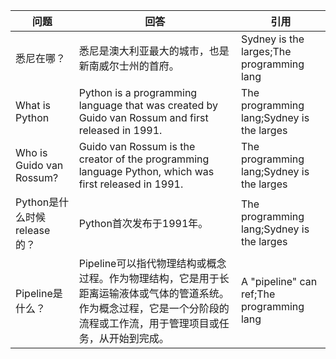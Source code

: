 | 问题 | 回答 | 引用 |
| --- | --- | --- |
| 悉尼在哪？ | 悉尼是澳大利亚最大的城市，也是新南威尔士州的首府。 | Sydney is the larges;The programming lang |
| What is Python | Python is a programming language that was created by Guido van Rossum and first released in 1991. | The programming lang;Sydney is the larges |
| Who is Guido van Rossum? | Guido van Rossum is the creator of the programming language Python, which was first released in 1991. | The programming lang;Sydney is the larges |
| Python是什么时候release的？ | Python首次发布于1991年。 | The programming lang;Sydney is the larges |
| Pipeline是什么？ | Pipeline可以指代物理结构或概念过程。作为物理结构，它是用于长距离运输液体或气体的管道系统。作为概念过程，它是一个分阶段的流程或工作流，用于管理项目或任务，从开始到完成。 | A "pipeline" can ref;The programming lang |